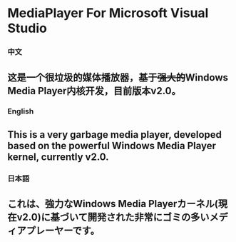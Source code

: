# MediaPlayer For Microsoft Visual Studio
### 中文
这是一个很垃圾的媒体播放器，基于~~强大的~~Windows Media Player内核开发，目前版本v2.0。  
---
### English
This is a very garbage media player, developed based on the powerful Windows Media Player kernel, currently v2.0.
---
### 日本語  
これは、強力なWindows Media Playerカーネル(現在v2.0)に基づいて開発された非常にゴミの多いメディアプレーヤーです。  
---

